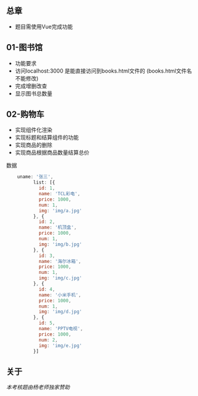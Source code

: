 ## 总章

-   题目需使用Vue完成功能

## 01-图书馆

-   功能要求
-   访问localhost:3000 是能直接访问到books.html文件的  (books.html文件名不能修改)
-   完成增删改查
-   显示图书总数量

## 02-购物车

-   实现组件化渲染
-   实现标题和结算组件的功能
-   实现商品的删除
- 实现商品根据商品数量结算总价

数据

```js
    uname: '张三',
          list: [{
            id: 1,
            name: 'TCL彩电',
            price: 1000,
            num: 1,
            img: 'img/a.jpg'
          }, {
            id: 2,
            name: '机顶盒',
            price: 1000,
            num: 1,
            img: 'img/b.jpg'
          }, {
            id: 3,
            name: '海尔冰箱',
            price: 1000,
            num: 1,
            img: 'img/c.jpg'
          }, {
            id: 4,
            name: '小米手机',
            price: 1000,
            num: 1,
            img: 'img/d.jpg'
          }, {
            id: 5,
            name: 'PPTV电视',
            price: 1000,
            num: 2,
            img: 'img/e.jpg'
          }]
```



## 关于

*本考核题由杨老师独家赞助*